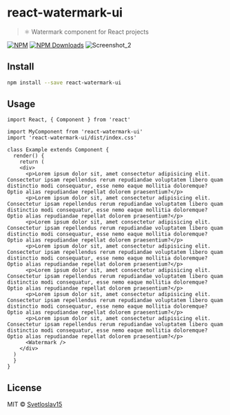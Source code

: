 # react-watermark-ui
> ⚛️ Watermark component for React projects 

[![NPM](https://img.shields.io/npm/v/react-watermark-ui.svg)](https://www.npmjs.com/package/react-watermark-ui)
[![NPM Downloads](https://img.shields.io/npm/dt/react-watermark-ui.svg)](https://www.npmjs.com/package/react-watermark-ui)
![Screenshot_2](https://user-images.githubusercontent.com/33124382/224512774-ed90be5b-c760-4e16-a171-04f20a2a6235.png)


## Install

```bash
npm install --save react-watermark-ui
```

## Usage

```tsx
import React, { Component } from 'react'

import MyComponent from 'react-watermark-ui'
import 'react-watermark-ui/dist/index.css'

class Example extends Component {
  render() {
    return (
    <div>
      <p>Lorem ipsum dolor sit, amet consectetur adipisicing elit. Consectetur ipsam repellendus rerum repudiandae voluptatem libero quam distinctio modi consequatur, esse nemo eaque mollitia doloremque? Optio alias repudiandae repellat dolorem praesentium?</p>
      <p>Lorem ipsum dolor sit, amet consectetur adipisicing elit. Consectetur ipsam repellendus rerum repudiandae voluptatem libero quam distinctio modi consequatur, esse nemo eaque mollitia doloremque? Optio alias repudiandae repellat dolorem praesentium?</p>
      <p>Lorem ipsum dolor sit, amet consectetur adipisicing elit. Consectetur ipsam repellendus rerum repudiandae voluptatem libero quam distinctio modi consequatur, esse nemo eaque mollitia doloremque? Optio alias repudiandae repellat dolorem praesentium?</p>
      <p>Lorem ipsum dolor sit, amet consectetur adipisicing elit. Consectetur ipsam repellendus rerum repudiandae voluptatem libero quam distinctio modi consequatur, esse nemo eaque mollitia doloremque? Optio alias repudiandae repellat dolorem praesentium?</p>
      <p>Lorem ipsum dolor sit, amet consectetur adipisicing elit. Consectetur ipsam repellendus rerum repudiandae voluptatem libero quam distinctio modi consequatur, esse nemo eaque mollitia doloremque? Optio alias repudiandae repellat dolorem praesentium?</p>
      <p>Lorem ipsum dolor sit, amet consectetur adipisicing elit. Consectetur ipsam repellendus rerum repudiandae voluptatem libero quam distinctio modi consequatur, esse nemo eaque mollitia doloremque? Optio alias repudiandae repellat dolorem praesentium?</p>
      <p>Lorem ipsum dolor sit, amet consectetur adipisicing elit. Consectetur ipsam repellendus rerum repudiandae voluptatem libero quam distinctio modi consequatur, esse nemo eaque mollitia doloremque? Optio alias repudiandae repellat dolorem praesentium?</p>
      <Watermark />
    </div>
  )
  }
}
```

## License

MIT © [Svetloslav15](https://github.com/Svetloslav15)
